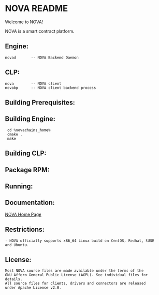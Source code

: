 NOVA README
=================

Welcome to NOVA!

NOVA is a smart contract platform.

Engine:
-----------------
	novad       -- NOVA Backend Daemon

CLP:
-----------------
	nova        -- NOVA client
	novabp      -- NOVA client backend process

Building Prerequisites:
-----------------

Building Engine:
-----------------
	 cd %novachains_home%  
	 cmake .  
	 make  

Building CLP:
-----------------

Package RPM:
-----------------

Running:
-----------------

Documentation:
-----------------
[NOVA Home Page](http://www.novachains.io/)

Restrictions:
-----------------
	- NOVA officially supports x86_64 Linux build on CentOS, Redhat, SUSE and Ubuntu.

License:
-----------------
	Most NOVA source files are made available under the terms of the
	GNU Affero General Public License (AGPL). See individual files for details.
	All source files for clients, drivers and connectors are released
	under Apache License v2.0.
